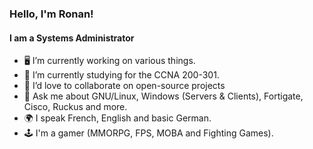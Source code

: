 ### Hello, I'm Ronan!
#### I am a Systems Administrator

* 🖥 I’m currently working on various things.
* 📗 I’m currently studying for the CCNA 200-301.
* 👯 I’d love to collaborate on open-source projects
* 💬 Ask me about GNU/Linux, Windows (Servers & Clients), Fortigate, Cisco, Ruckus and more.
* 🌍 I speak French, English and basic German.
* 🕹 I'm a gamer (MMORPG, FPS, MOBA and Fighting Games).
